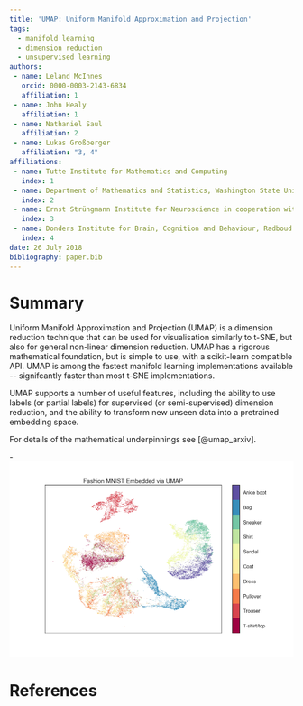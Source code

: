 ```yaml
---
title: 'UMAP: Uniform Manifold Approximation and Projection'
tags:
  - manifold learning
  - dimension reduction
  - unsupervised learning
authors:
 - name: Leland McInnes
   orcid: 0000-0003-2143-6834
   affiliation: 1
 - name: John Healy
   affiliation: 1
 - name: Nathaniel Saul
   affiliation: 2
 - name: Lukas Großberger
   affiliation: "3, 4"
affiliations:
 - name: Tutte Institute for Mathematics and Computing
   index: 1
 - name: Department of Mathematics and Statistics, Washington State University
   index: 2
 - name: Ernst Strüngmann Institute for Neuroscience in cooperation with Max Planck Society
   index: 3
 - name: Donders Institute for Brain, Cognition and Behaviour, Radboud Universiteit
   index: 4
date: 26 July 2018
bibliography: paper.bib
---
```


# Summary

Uniform Manifold Approximation and Projection (UMAP) is a dimension reduction technique
that can be used for  visualisation similarly to t-SNE, but also for general non-linear
dimension reduction. UMAP has a rigorous mathematical foundation, but is simple to use,
with a scikit-learn compatible API. UMAP is among the fastest manifold learning
implementations available -- signifcantly faster than most t-SNE implementations.

UMAP supports a number of useful features, including the ability to use labels
(or partial labels) for supervised (or semi-supervised) dimension reduction,
and the ability to transform new unseen data into a pretrained embedding space.

For details of the mathematical underpinnings see [@umap_arxiv].

-![Fashion MNIST embedded via UMAP](images/umap_example_fashion_mnist1.png)

# References
